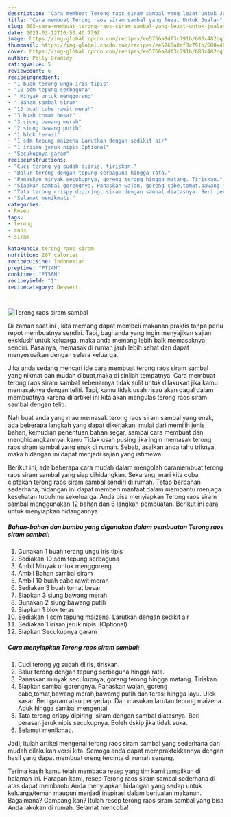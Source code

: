 ```yaml
---
description: "Cara membuat Terong raos siram sambal yang lezat Untuk Jualan"
title: "Cara membuat Terong raos siram sambal yang lezat Untuk Jualan"
slug: 603-cara-membuat-terong-raos-siram-sambal-yang-lezat-untuk-jualan
date: 2021-03-12T10:50:40.739Z
image: https://img-global.cpcdn.com/recipes/ee5766a8df3c791b/680x482cq70/terong-raos-siram-sambal-foto-resep-utama.jpg
thumbnail: https://img-global.cpcdn.com/recipes/ee5766a8df3c791b/680x482cq70/terong-raos-siram-sambal-foto-resep-utama.jpg
cover: https://img-global.cpcdn.com/recipes/ee5766a8df3c791b/680x482cq70/terong-raos-siram-sambal-foto-resep-utama.jpg
author: Polly Bradley
ratingvalue: 5
reviewcount: 6
recipeingredient:
- "1 buah terong ungu iris tipis"
- "10 sdm tepung serbaguna"
- " Minyak untuk menggoreng"
- " Bahan sambal siram"
- "10 buah cabe rawit merah"
- "3 buah tomat besar"
- "3 siung bawang merah"
- "2 siung bawang putih"
- "1 blok terasi"
- "1 sdm tepung maizena Larutkan dengan sedikit air"
- "1 irisan jeruk nipis Optional"
- "Secukupnya garam"
recipeinstructions:
- "Cuci terong yg sudah diiris, tiriskan."
- "Balur terong dengan tepung serbaguna hingga rata."
- "Panaskan minyak secukupnya, goreng terong hingga matang. Tiriskan."
- "Siapkan sambal gorengnya. Panaskan wajan, goreng cabe,tomat,bawang merah,bawamg putih dan terasi hingga layu. Ulek kasar. Beri garam atau penyedap. Dan masukan larutan tepung maizena. Aduk hingga sambal mengental."
- "Tata terong crispy dipiring, siram dengan sambal diatasnya. Beri perasan jeruk nipis secukupnya. Boleh dskip jika tidak suka."
- "Selamat menikmati."
categories:
- Resep
tags:
- terong
- raos
- siram

katakunci: terong raos siram 
nutrition: 207 calories
recipecuisine: Indonesian
preptime: "PT14M"
cooktime: "PT56M"
recipeyield: "1"
recipecategory: Dessert

---
```



![Terong raos siram sambal](https://img-global.cpcdn.com/recipes/ee5766a8df3c791b/680x482cq70/terong-raos-siram-sambal-foto-resep-utama.jpg)

Di zaman  saat ini , kita memang dapat membeli makanan praktis tanpa perlu repot membuatnya sendiri. Tapi, bagi anda yang ingin menyajikan sajian eksklusif untuk keluarga, maka anda memang lebih baik memasaknya sendiri. Pasalnya, memasak di rumah jauh lebih sehat dan dapat menyesuaikan dengan selera keluarga.

Jika anda sedang mencari ide cara membuat terong raos siram sambal yang nikmat dan mudah dibuat,maka di sinilah tempatnya. Cara membuat terong raos siram sambal  sebenarnya tidak sulit untuk dilakukan jika kamu memasaknya dengan teliti. Tapi, kamu tidak usah risau akan gagal dalam membuatnya 
karena di artikel ini kita akan mengulas terong raos siram sambal dengan teliti.  



Nah buat anda yang mau memasak terong raos siram sambal yang enak, ada beberapa langkah yang dapat dikerjakan, mulai dari memilih jenis bahan, kemudian penentuan bahan segar, sampai cara membuat dan menghidangkannya. kamu Tidak usah pusing jika ingin memasak terong raos siram sambal yang enak di rumah. Sebab, asalkan anda  tahu triknya, maka hidangan ini dapat menjadi sajian yang istimewa.

Berikut ini, ada beberapa cara mudah dalam mengolah caramembuat terong raos siram sambal yang siap dihidangkan. Sekarang, mari kita coba ciptakan terong raos siram sambal sendiri di rumah. Tetap berbahan sederhana, hidangan ini dapat memberi manfaat dalam membantu menjaga kesehatan tubuhmu sekeluarga. Anda bisa menyiapkan Terong raos siram sambal menggunakan 12 bahan dan 6 langkah pembuatan. Berikut ini cara untuk menyiapkan hidangannya.

<!--inarticleads1-->

##### Bahan-bahan dan bumbu yang digunakan dalam pembuatan Terong raos siram sambal:

1. Gunakan 1 buah terong ungu iris tipis
1. Sediakan 10 sdm tepung serbaguna
1. Ambil  Minyak untuk menggoreng
1. Ambil  Bahan sambal siram
1. Ambil 10 buah cabe rawit merah
1. Sediakan 3 buah tomat besar
1. Siapkan 3 siung bawang merah
1. Gunakan 2 siung bawang putih
1. Siapkan 1 blok terasi
1. Sediakan 1 sdm tepung maizena. Larutkan dengan sedikit air
1. Sediakan 1 irisan jeruk nipis. (Optional)
1. Siapkan Secukupnya garam




<!--inarticleads2-->

##### Cara menyiapkan Terong raos siram sambal:

1. Cuci terong yg sudah diiris, tiriskan.
1. Balur terong dengan tepung serbaguna hingga rata.
1. Panaskan minyak secukupnya, goreng terong hingga matang. Tiriskan.
1. Siapkan sambal gorengnya. Panaskan wajan, goreng cabe,tomat,bawang merah,bawamg putih dan terasi hingga layu. Ulek kasar. Beri garam atau penyedap. Dan masukan larutan tepung maizena. Aduk hingga sambal mengental.
1. Tata terong crispy dipiring, siram dengan sambal diatasnya. Beri perasan jeruk nipis secukupnya. Boleh dskip jika tidak suka.
1. Selamat menikmati.




Jadi, itulah artikel mengenai  terong raos siram sambal  yang sederhana dan mudah dilakukan versi kita. Semoga anda dapat mempraktekkannya dengan hasil yang dapat membuat oreng tercinta di rumah senang. 

Terima kasih kamu telah membaca resep yang tim kami tampilkan di halaman ini. Harapan kami, resep  Terong raos siram sambal sederhana di atas dapat membantu Anda menyiapkan hidangan yang sedap untuk keluarga/teman maupun menjadi inspirasi dalam berjualan makanan. Bagaimana? Gampang kan? Itulah resep terong raos siram sambal yang bisa Anda lakukan di rumah. Selamat mencoba!

